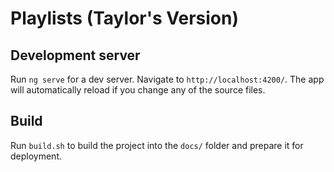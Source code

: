 # Playlists (Taylor's Version)

## Development server

Run `ng serve` for a dev server. Navigate to `http://localhost:4200/`. The app will automatically reload if you change any of the source files.

## Build

Run `build.sh` to build the project into the `docs/` folder and prepare it for deployment.